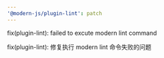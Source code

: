 ```yaml
---
'@modern-js/plugin-lint': patch
---
```


fix(plugin-lint): failed to excute modern lint command

fix(plugin-lint): 修复执行 modern lint 命令失败的问题
